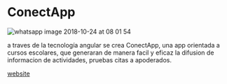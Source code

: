 # ConectApp

![whatsapp image 2018-10-24 at 08 01 54](https://user-images.githubusercontent.com/38788319/47426721-679f6180-d764-11e8-962a-1d9c1e547ca0.jpeg)


a traves de la tecnología angular se crea ConectApp, una app orientada a cursos escolares, que generaran de manera facil y eficaz la difusion de informacion de actividades, pruebas citas a apoderados.

[website](https://redframework-1e62f.firebaseapp.com/)

